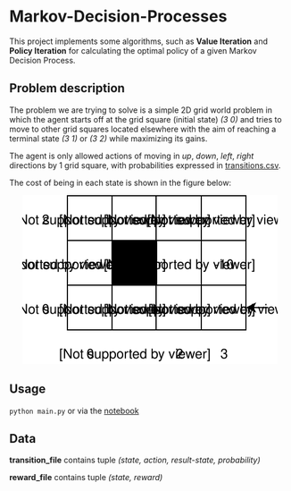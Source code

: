 # Markov-Decision-Processes

This project implements some algorithms, such as **Value Iteration** and **Policy Iteration** for calculating the optimal policy of a given Markov Decision Process.

## Problem description

The problem we are trying to solve is a simple 2D grid world problem in which the agent starts off at the grid square (initial state) <i>(3 0)</i> and tries to move to other grid squares located elsewhere with the aim of reaching a terminal state <i>(3 1)</i> or <i>(3 2)</i> while maximizing its gains.

The agent is only allowed actions of moving in <i>up</i>, <i>down</i>, <i>left</i>, <i>right</i> directions by 1 grid square, with probabilities expressed in [transitions.csv](https://github.com/qarchli/Markov-Decision-Processes/blob/master/data/transitions.csv).

The cost of being in each state is shown in the figure below:

<p align="center">
  <img src="./gridworld.svg">
</p>


## Usage

`python main.py` or via the [notebook](https://github.com/qarchli/Markov-Decision-Processes/blob/master/Solving%20an%20mdp%20.ipynb)

## Data

**transition_file** contains tuple *(state, action, result-state, probability)*

**reward_file** contains tuple *(state, reward)*
